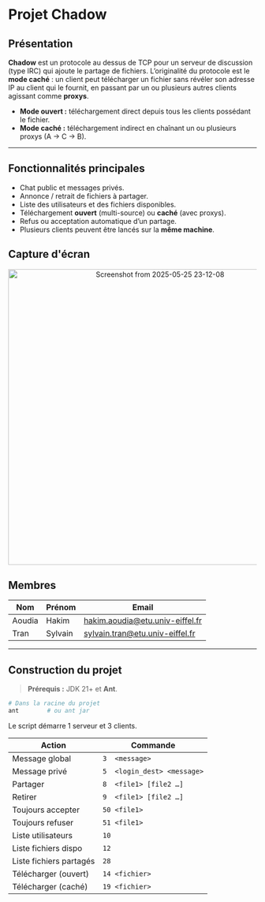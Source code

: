# Projet **Chadow**

## Présentation

**Chadow** est un protocole au dessus de TCP pour un serveur de discussion (type IRC) qui ajoute le partage de fichiers.
L’originalité du protocole est le **mode caché** : un client peut télécharger un fichier sans révéler son adresse IP au client qui le fournit, en passant par un ou plusieurs autres clients agissant comme **proxys**.

- **Mode ouvert :** téléchargement direct depuis tous les clients possédant le fichier.  
- **Mode caché :** téléchargement indirect en chaînant un ou plusieurs proxys (A → C → B).

---

## Fonctionnalités principales

- Chat public et messages privés.
- Annonce / retrait de fichiers à partager.
- Liste des utilisateurs et des fichiers disponibles.
- Téléchargement **ouvert** (multi-source) ou **caché** (avec proxys).
- Refus ou acceptation automatique d’un partage.
- Plusieurs clients peuvent être lancés sur la **même machine**.

## Capture d'écran
<p align="center">
  <img src="https://github.com/user-attachments/assets/510cb061-9e42-4268-adc0-9386c1908951" alt="Screenshot from 2025-05-25 23-12-08" width="600"/>
</p>

## Membres

| Nom    | Prénom  | Email                                                                     |
| ------ | ------- | ------------------------------------------------------------------------- |
| Aoudia | Hakim   | [hakim.aoudia@etu.univ-eiffel.fr](mailto:hakim.aoudia@etu.univ-eiffel.fr) |
| Tran   | Sylvain | [sylvain.tran@etu.univ-eiffel.fr](mailto:sylvain.tran@etu.univ-eiffel.fr) |


---

## Construction du projet

> **Prérequis :** JDK 21+ et **Ant**.

```bash
# Dans la racine du projet
ant        # ou ant jar
```
Le script démarre 1 serveur et 3 clients.

| Action                  | Commande                    |
| ----------------------- | --------------------------- |
| Message global          | `3  <message>`              |
| Message privé           | `5  <login_dest> <message>` |
| Partager                | `8  <file1> [file2 …]`      |
| Retirer                 | `9  <file1> [file2 …]`      |
| Toujours accepter       | `50 <file1>`                |
| Toujours refuser        | `51 <file1>`                |
| Liste utilisateurs      | `10`                        |
| Liste fichiers dispo    | `12`                        |
| Liste fichiers partagés | `28`                        |
| Télécharger (ouvert)    | `14 <fichier>`              |
| Télécharger (caché)     | `19 <fichier>`              |
